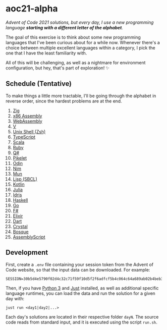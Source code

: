 # aoc21-alpha

_Advent of Code 2021 solutions, but every day, I use a new programming language **starting with a different letter of the alphabet**._

The goal of this exercise is to think about some new programming languages that I've been curious about for a while now. Whenever there's a choice between multiple excellent languages within a category, I pick the one that I have the least familiarity with.

All of this will be challenging, as well as a nightmare for environment configuration, but hey, that's part of exploration! ✨

## Schedule (Tentative)

To make things a little more tractable, I'll be going through the alphabet in reverse order, since the hardest problems are at the end.

1. [Zig](https://ziglang.org/)
2. [x86 Assembly](https://en.wikipedia.org/wiki/X86_assembly_language)
3. [WebAssembly](https://webassembly.org/)
4. [V](https://vlang.io/)
5. [Unix Shell (Zsh)](https://www.zsh.org/)
6. [TypeScript](https://www.typescriptlang.org/)
7. [Scala](https://www.scala-lang.org)
8. [Ruby](https://www.ruby-lang.org/en/)
9. [Q#](https://qsharp.community/)
10. [Pikelet](https://github.com/pikelet-lang/pikelet)
11. [Odin](https://odin-lang.org/)
12. [Nim](https://nim-lang.org/)
13. [Mun](https://mun-lang.org/)
14. [Lisp (SBCL)](https://common-lisp.net/)
15. [Kotlin](https://kotlinlang.org/)
16. [Julia](https://julialang.org/)
17. [Idris](https://www.idris-lang.org/)
18. [Haskell](https://www.haskell.org/)
19. [Go](https://go.dev/)
20. [F#](https://fsharp.org/)
21. [Elixir](https://elixir-lang.org/)
22. [Dart](https://dart.dev/)
23. [Crystal](https://crystal-lang.org/)
24. [Bosque](https://github.com/Microsoft/BosqueLanguage)
25. [AssemblyScript](https://www.assemblyscript.org/)

## Development

First, create a `.env` file containing your session token from the Advent of Code website, so that the input data can be downloaded. For example:

```
SESSION=30b5d4e5790f02d4c32c71f59f10d5f2f6adfcf5b4c064c64a689ab02b4beb3e84bf74857e40cc9fe31088972fedeb64
```

Then, if you have [Python 3](https://python.org/) and [Just](https://github.com/casey/just) installed, as well as additional specific language runtimes, you can load the data and run the solution for a given day with:

```
just run <day1|day2|...>
```

Each day's solutions are located in their respective folder `dayN`. The source code reads from standard input, and it is executed using the script `run.sh`.
